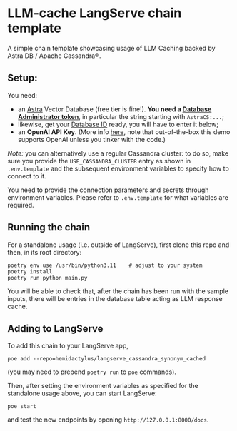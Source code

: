 # LLM-cache LangServe chain template

A simple chain template showcasing usage of LLM Caching
backed by Astra DB / Apache Cassandra®.

## Setup:

You need:

- an [Astra](https://astra.datastax.com) Vector Database (free tier is fine!). **You need a [Database Administrator token](https://awesome-astra.github.io/docs/pages/astra/create-token/#c-procedure)**, in particular the string starting with `AstraCS:...`;
- likewise, get your [Database ID](https://awesome-astra.github.io/docs/pages/astra/faq/#where-should-i-find-a-database-identifier) ready, you will have to enter it below;
- an **OpenAI API Key**. (More info [here](https://cassio.org/start_here/#llm-access), note that out-of-the-box this demo supports OpenAI unless you tinker with the code.)

_Note:_ you can alternatively use a regular Cassandra cluster: to do so, make sure you provide the `USE_CASSANDRA_CLUSTER` entry as shown in `.env.template` and the subsequent environment variables to specify how to connect to it.

You need to provide the connection parameters and secrets through environment variables. Please refer to `.env.template` for what variables are required.

## Running the chain

For a standalone usage (i.e. outside of LangServe), first clone this repo
and then, in its root directory:

```
poetry env use /usr/bin/python3.11    # adjust to your system
poetry install
poetry run python main.py 
```

You will be able to check that, after the chain has been run with the sample inputs, there will be entries in the database table acting as LLM response cache.

## Adding to LangServe

To add this chain to your LangServe app,

```
poe add --repo=hemidactylus/langserve_cassandra_synonym_cached
```

(you may need to prepend `poetry run` to `poe` commands).

Then, after setting the environment variables as specified for the standalone usage above, you can start LangServe:

```
poe start
```

and test the new endpoints by opening `http://127.0.0.1:8000/docs`.
